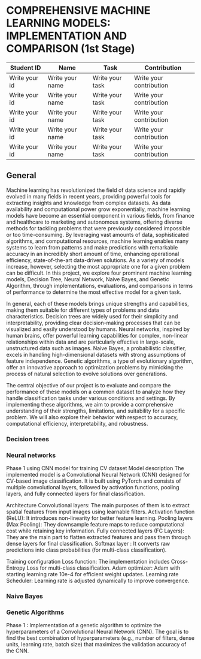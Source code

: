 # COMPREHENSIVE MACHINE LEARNING MODELS: IMPLEMENTATION AND COMPARISON (1st Stage) 

<div align='center'>

| **Student ID** | **Name** | **Task** | **Contribution** |
| -------------- | ---------------- | -------- | ---------------- |
| Write your id | Write your name | Write your task | Write your contribution |
| Write your id | Write your name | Write your task | Write your contribution |
| Write your id | Write your name | Write your task | Write your contribution |
| Write your id | Write your name | Write your task | Write your contribution |
| Write your id | Write your name | Write your task | Write your contribution |

</div>

## General
Machine learning has revolutionized the field of data science and rapidly evolved in many fields in recent years, providing powerful tools for extracting insights and knowledge from complex datasets. As data availability and computational power grow exponentially, machine learning models have become an essential component in various fields, from finance and healthcare to marketing and autonomous systems, offering diverse methods for tackling problems that were previously considered impossible or too time-consuming. By leveraging vast amounts of data, sophisticated algorithms, and computational resources, machine learning enables many systems to learn from patterns and make predictions with remarkable accuracy in an incredibly short amount of time, enhancing operational efficiency, state-of-the-art data-driven solutions. As a variety of models increase, however, selecting the most appropriate one for a given problem can be difficult. In this project, we explore four prominent machine learning models, Decision Tree, Neural Network, Naive Bayes, and Genetic Algorithm, through implementations, evaluations, and comparisons in terms of performance to determine the most effective model for a given task.

In general, each of these models brings unique strengths and capabilities, making them suitable for different types of problems and data characteristics. Decision trees are widely used for their simplicity and interpretability, providing clear decision-making processes that can be visualized and easily understood by humans. Neural networks, inspired by human brains, offer powerful learning capabilities for complex, non-linear relationships within data and are particularly effective in large-scale, unstructured data such as images. Naive Bayes, a probabilistic classifier, excels in handling high-dimensional datasets with strong assumptions of feature independence. Genetic algorithms, a type of evolutionary algorithm, offer an innovative approach to optimization problems by mimicking the process of natural selection to evolve solutions over generations.

The central objective of our project is to evaluate and compare the performance of these models on a common dataset to analyze how they handle classification tasks under various conditions and settings. By implementing these algorithms, we aim to provide a comprehensive understanding of their strengths, limitations, and suitability for a specific problem. We will also explore their behavior with respect to accuracy, computational efficiency, interpretability, and robustness.


### Decision trees

### Neural networks
Phase 1 using CNN model for training CV dataset
Model description
The implemented model is a Convolutional Neural Network (CNN) designed for CV-based image classification. It is built using PyTorch and consists of multiple convolutional layers, followed by activation functions, pooling layers, and fully connected layers for final classification.

Architecture
Convolutional layers: The main purposes of them is to extract spatial features from input images using learnable filters.
Activation function (ReLU): It introduces non-linearity for better feature learning.
Pooling layers (Max Pooling): They downsample feature maps to reduce computational cost while retaining key information.
Fully connected layers (FC Layers): They are the main part to flatten extracted features and pass them through dense layers for final classification.
Softmax layer : It converts raw predictions into class probabilities (for multi-class classification).


Training configuration
Loss function: The implementation includes Cross-Entropy Loss for multi-class classification.
Adam optimizer: Adam with starting learning rate 10e-4 for efficient weight updates.
Learning rate Scheduler: Learning rate is adjusted dynamically to improve convergence.

### Naive Bayes

### Genetic Algorithms
Phase 1 : Implementation of a genetic algorithm to optimize the hyperparameters of a Convolutional Neural Network (CNN). The goal is to find the best combination of hyperparameters (e.g., number of filters, dense units, learning rate, batch size) that maximizes the validation accuracy of the CNN.
